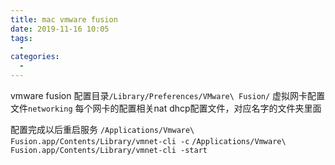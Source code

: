 ```yaml
---
title: mac vmware fusion
date: 2019-11-16 10:05
tags: 
  - 
categories: 
  - 
---
```

 vmware fusion 配置目录`/Library/Preferences/VMware\ Fusion/`
虚拟网卡配置文件`networking`
每个网卡的配置相关nat dhcp配置文件，对应名字的文件夹里面


配置完成以后重启服务
`/Applications/Vmware\ Fusion.app/Contents/Library/vmnet-cli -c`
`/Applications/Vmware\ Fusion.app/Contents/Library/vmnet-cli -start`
